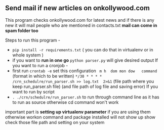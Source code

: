 ## Send mail if new articles on onkollywood.com
This program checks onkollywood.com for latest news and if there is any new it will mail people
who are mentioned in contacts.txt 
**mail can come in spam folder too**

Steps to run this program -
- `pip install -r requirements.txt` ( you can do that in virtualenv or in whole system )
- if you want to **run in one go** `python parser.py` will give desired output
If you want to run a cronjob -
- first run `crontab -e` 
    set this configuration ` m h  dom mon dow   command` (format in which to be written)
    `*/30 * * * * /crn_schedulre/run_parser.sh >> log.txt  2>&1`
    (file path where you keep run_parser.sh file) (and file path of log file and saving error)
If you want to run by script
-  `. ./crn/schedulre/run_parser.sh` to run through command line as it has to run as source
otherwise cd command won't work

important part is **setting up virtualenv parameter** if you are using them
otherwise workon command and package installed will not show up
show check those file path and setting on your system
